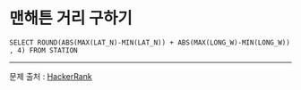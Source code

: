 # 맨해튼 거리 구하기
```MySQL
SELECT ROUND(ABS(MAX(LAT_N)-MIN(LAT_N)) + ABS(MAX(LONG_W)-MIN(LONG_W)) , 4) FROM STATION
```
---
문제 출처 : [HackerRank](https://www.hackerrank.com/challenges/weather-observation-station-18/problem)
